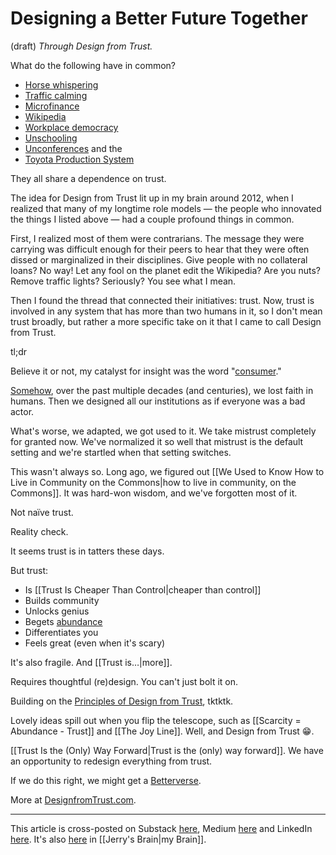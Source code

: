 # Designing a Better Future Together
 (draft) 
*Through Design from Trust.* 

What do the following have in common? 
- [Horse whispering](https://en.wikipedia.org/wiki/Natural_horsemanship) 
- [Traffic calming](https://en.wikipedia.org/wiki/Traffic_calming) 
- [Microfinance](https://en.wikipedia.org/wiki/Microfinance) 
- [Wikipedia](http://www.wikipedia.com) 
- [Workplace democracy](https://en.wikipedia.org/wiki/Workplace_democracy) 
- [Unschooling](https://en.wikipedia.org/wiki/Unschooling) 
- [Unconferences](https://en.wikipedia.org/wiki/Unconference) and the
- [Toyota Production System](https://en.wikipedia.org/wiki/Toyota_Production_System) 

They all share a dependence on trust. 

The idea for Design from Trust lit up in my brain around 2012, when I realized that many of my longtime role models — the people who innovated the things I listed above — had a couple profound things in common. 

First, I realized most of them were contrarians. The message they were carrying was difficult enough for their peers to hear that they were often dissed or marginalized in their disciplines. Give people with no collateral loans? No way! Let any fool on the planet edit the Wikipedia? Are you nuts? Remove traffic lights? Seriously? You see what I mean. 

Then I found the thread that connected their initiatives: trust. Now, trust is involved in any system that has more than two humans in it, so I don't mean trust broadly, but rather a more specific take on it that I came to call Design from Trust. 

tl;dr 

Believe it or not, my catalyst for insight was the word "[consumer](https://www.youtube.com/watch?v=4VfeuITmNUk)." 

[Somehow](https://wiki.openglobalmind.com/projects/jerry's_nuggets/my_story_of_trust), over the past multiple decades (and centuries), we lost faith in humans. Then we designed all our institutions as if everyone was a bad actor. 

What's worse, we adapted, we got used to it. We take mistrust completely for granted now. We've normalized it so well that mistrust is the default setting and we're startled when that setting switches. 

This wasn't always so. Long ago, we figured out [[We Used to Know How to Live in Community on the Commons|how to live in community, on the Commons]]. It was hard-won wisdom, and we've forgotten most of it. 

Not naïve trust. 

Reality check. 

It seems trust is in tatters these days. 

But trust:
- Is [[Trust Is Cheaper Than Control|cheaper than control]]  
- Builds community 
- Unlocks genius 
- Begets [abundance](https://www.youtube.com/watch?v=rlo8d7F5hdo&feature=youtu.be) 
- Differentiates you 
- Feels great (even when it's scary) 

It's also fragile. And [[Trust is…|more]]. 

Requires thoughtful (re)design. You can't just bolt it on. 

Building on the [Principles of Design from Trust](https://bra.in/5jkNwq), tktktk. 

Lovely ideas spill out when you flip the telescope, such as [[Scarcity = Abundance - Trust]] and [[The Joy Line]]. Well, and Design from Trust 😁. 

[[Trust Is the (Only) Way Forward|Trust is the (only) way forward]]. We have an opportunity to redesign everything from trust. 

If we do this right, we might get a [Betterverse](https://www.thebetterverse.org/). 

More at [DesignfromTrust.com](https://www.designfromtrust.com/). 

--- 
This article is cross-posted on Substack [here](), Medium [here]() and LinkedIn [here](). It's also [here]() in [[Jerry's Brain|my Brain]]. 